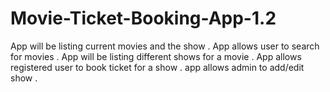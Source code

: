 # Movie-Ticket-Booking-App-1.2


App will be listing current movies and the show .
App allows user to search for movies .
App will be listing different shows for a movie .
App allows registered user to book ticket for a show .
app allows admin to add/edit show .


 
